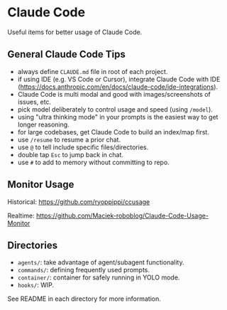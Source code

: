# Claude Code

Useful items for better usage of Claude Code.

## General Claude Code Tips

- always define `CLAUDE.md` file in root of each project.
- if using IDE (e.g. VS Code or Cursor), integrate Claude Code with IDE (https://docs.anthropic.com/en/docs/claude-code/ide-integrations).
- Claude Code is multi modal and good with images/screenshots of issues, etc.
- pick model deliberately to control usage and speed (using `/model`).
- using "ultra thinking mode" in your prompts is the easiest way to get longer reasoning.
- for large codebases, get Claude Code to build an index/map first.
- use `/resume` to resume a prior chat.
- use `@` to tell include specific files/directories.
- double tap `Esc` to jump back in chat.
- use `#` to add to memory without committing to repo.

## Monitor Usage

Historical: https://github.com/ryoppippi/ccusage

Realtime: https://github.com/Maciek-roboblog/Claude-Code-Usage-Monitor

## Directories

- `agents/`: take advantage of agent/subagent functionality.
- `commands/`: defining frequently used prompts.
- `container/`: container for safely running in YOLO mode.
- `hooks/`: WIP.

See README in each directory for more information.